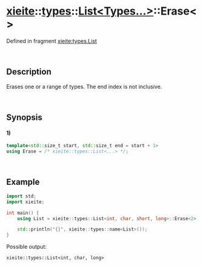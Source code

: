 # [xieite](../../../../../xieite.md)\:\:[types](../../../../../types.md)\:\:[List<Types...>](../../../list.md)\:\:Erase\<\>
Defined in fragment [xieite:types.List](../../../../../../src/types/list.cpp)

&nbsp;

## Description
Erases one or a range of types. The end index is not inclusive.

&nbsp;

## Synopsis
#### 1)
```cpp
template<std::size_t start, std::size_t end = start + 1>
using Erase = /* xieite::types::List<...> */;
```

&nbsp;

## Example
```cpp
import std;
import xieite;

int main() {
    using List = xieite::types::List<int, char, short, long>::Erase<2>;

    std::println("{}", xieite::types::name<List>());
}
```
Possible output:
```
xieite::types::List<int, char, long>
```
